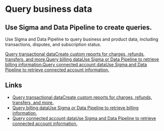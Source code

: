 # Query business data

## Use Sigma and Data Pipeline to create queries.

Use Sigma and Data Pipeline to query business and product data, including
transactions, disputes, and subscription status.

[Query transactional dataCreate custom reports for charges, refunds, transfers,
and more.](https://docs.stripe.com/stripe-data/query-transactions)[Query billing
dataUse Sigma or Data Pipeline to retrieve billing
information.](https://docs.stripe.com/stripe-data/query-billing-data)[Query
connected account dataUse Sigma and Data Pipeline to retrieve connected account
information.](https://docs.stripe.com/stripe-data/query-connect-data)

## Links

- [Query transactional dataCreate custom reports for charges, refunds,
transfers, and more.](https://docs.stripe.com/stripe-data/query-transactions)
- [Query billing dataUse Sigma or Data Pipeline to retrieve billing
information.](https://docs.stripe.com/stripe-data/query-billing-data)
- [Query connected account dataUse Sigma and Data Pipeline to retrieve connected
account information.](https://docs.stripe.com/stripe-data/query-connect-data)